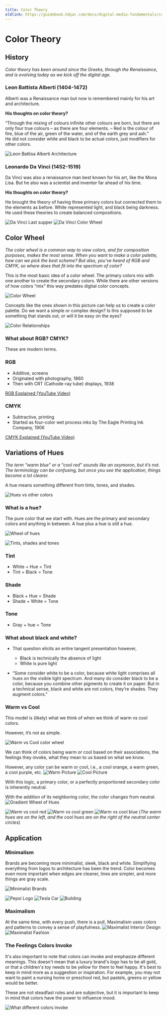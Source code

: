 ```yaml
---
title: Color Theory
oldlink: https://guidebook.hdyar.com/docs/digital-media-fundamentals/color-theory/****
---
```


# Color Theory

## History
*Color theory has been around since the Greeks, through the Renaissance, and is evolving today as we kick off the digital age.*


### Leon Battista Alberti (1404-1472)
Alberti was a Renaissance man but now is remembered mainly for his art and architecture.

**His thoughts on color theory?**

“Through the mixing of colours infinite other colours are born, but there are only four true colours – as there are four elements. – Red is the colour of fire, blue of the air, green of the water, and of the earth grey and ash.”  
He did not consider white and black to be actual colors, just modifiers for other colors.

![Leon Battisa Alberti Architecture](/images/digital-media/color-theory/CT-LBA.jpg)


### Leonardo Da Vinci (1452-1519)
Da Vinci was also a renaissance man best known for his art, like the Mona Lisa. But he also was a scientist and inventor far ahead of his time.
 

**His thoughts on color theory?**

He brought the theory of having three primary colors but connected them to the elements as before. White represented light, and black being darkness. He used these theories to create balanced compositions.

![Da Vinci Last supper](/images/digital-media/color-theory/CT-LDV.jpg)
![Da Vinci Color Wheel](/images/digital-media/color-theory/CT-LDV2.jpg)


## Color Wheel
*The color wheel is a common way to view colors, and for composition purposes, makes the most sense. When you want to make a color palette, how can we pick the best scheme? But also, you’ve heard of RGB and CMYK, so where does that fit into the spectrum of color?*


This is the most basic idea of a color wheel. The primary colors mix with one another to create the secondary colors. While there are other versions of how colors “mix” this way predates digital color concepts.

![Color Wheel](/images/digital-media/color-theory/CT-ColorWheelLabeled.jpg)

Concepts like the ones shown in this picture can help us to create a color palette. Do we want a simple or complex design? Is this supposed to be something that stands out, or will it be easy on the eyes?

![Color Relationships](/images/digital-media/color-theory/CT-ColorRelationships.jpg)


### What about RGB? CMYK?
These are modern terms.

### RGB
- Additive, screens
- Originated with photography, 1860
- Then with CRT (Cathode-ray tube) displays, 1938

[RGB Explained (YouTube Video)](https://www.youtube.com/watch?v=lL0pxSslCzo)

### CMYK
- Subtractive, printing
- Started as four-color wet process inks by The Eagle Printing Ink Company, 1906


[CMYK Explained (YouTube Video)](https://www.youtube.com/watch?v=ygUchcpRNyk)

## Variations of Hues
*The term “warm blue” or a “cool red” sounds like an oxymoron, but it’s not. The terminology can be confusing, but once you see the application, things become a lot clearer.*

A hue means something different from tints, tones, and shades. 

![Hues vs other colors](/images/digital-media/color-theory/CT-HueTintsEtcWheel.jpg)

### What is a hue?
The pure color that we start with. Hues are the primary and secondary colors and anything in between. A hue plus a hue is still a hue.

![Wheel of hues](/images/digital-media/color-theory/CT-Hue.jpg)

![Tints, shades and tones](/images/digital-media/color-theory/CT-TintsTones.jpg)

### Tint
- White + Hue = Tint
- Tint + Black = Tone

### Shade
- Black + Hue = Shade
- Shade + White = Tone
### Tone
- Gray + hue = Tone

### What about black and white?
- That question elicits an entire tangent presentation however,
	- Black is technically the absence of light
	- White is pure light

- “Some consider white to be a color, because white light comprises all hues on the visible light spectrum. And many do consider black to be a color, because you combine other pigments to create it on paper. But in a technical sense, black and white are not colors, they’re shades. They augment colors.”

### Warm vs Cool
This model is (likely) what we think of when we think of warm vs cool colors.

However, it’s not as simple.

![Warm vs Cool color wheel](/images/digital-media/color-theory/CT-WarmCoolWheel.jpg)


We can think of colors being warm or cool based on their associations, the feelings they invoke, what they mean to us based on what we know.

However, any color can be warm or cool, i.e., a cool orange, a warm green, a cool purple, etc.
![Warm Picture](/images/digital-media/color-theory/CT-warmPic.jpg)
![Cool Picture](/images/digital-media/color-theory/CT-CoolPic.jpg)

With this logic, a primary color, or a perfectly proportioned secondary color is inherently neutral.

With the addition of its neighboring color, the color changes from neutral.
![Gradient Wheel of Hues](/images/digital-media/color-theory/CT-WheelGradient.jpg)

![Warm vs cool red](/images/digital-media/color-theory/CT-WCRed.png)
![Warm vs cool green](/images/digital-media/color-theory/CT-WCGreen.png)
![Warm vs cool blue](/images/digital-media/color-theory/CT-WCBlue.png)
(*The warm hues are on the left, and the cool hues are on the right of the neutral center circles*)

## Application

### Minimalism
Brands are becoming more minimalist, sleek, black and white. Simplifying everything from logos to architecture has been the trend. Color becomes even more important when edges are cleaner, lines are simpler, and more things are gray scale.

![Minimalist Brands](/images/digital-media/color-theory/CT-Minimalism.jpg)

![Pepsi Logo](/images/digital-media/color-theory/CT-PepsiLogo.jpg)
![Tesla Car](/images/digital-media/color-theory/CT-Tesla.jpg)
![Building](/images/digital-media/color-theory/CT-House.jpg)

### Maximalism

At the same time, with every push, there is a pull. Maximalism uses colors and patterns to convey a sense of playfulness.
![Maximalist Interior Design](/images/digital-media/color-theory/CT-MaxInt.png)
![Maximalist Fashion](/images/digital-media/color-theory/CT-MaxFash.png)

### The Feelings Colors Invoke

It's also important to note that colors can invoke and emphasize different meanings. This doesn't mean that a luxury brand's logo has to be all gold, or that a children's toy needs to be yellow for them to feel happy. It's best to keep in mind more as a suggestion or inspiration. For example, you may not want to paint a nursing home or preschool red, but pastels, greens or yellow would be better. 

These are not steadfast rules and are subjective, but it is important to keep in mind that colors have the power to influence mood.

![What different colors invoke](/images/digital-media/color-theory/CT-ColorEnvokes.png)
